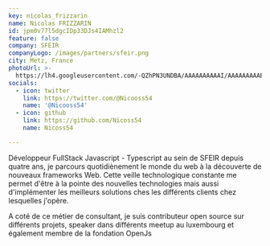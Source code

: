 ```yaml
---
key: nicolas_frizzarin
name: Nicolas FRIZZARIN
id: jpm0v77l5dgcIDp33DJs4IAMhzl2
feature: false
company: SFEIR
companyLogo: /images/partners/sfeir.png
city: Metz, France
photoUrl: >-
  https://lh4.googleusercontent.com/-QZhPN3UNDBA/AAAAAAAAAAI/AAAAAAAAAEs/Ki7Avw5jkKg/photo.jpg
socials:
  - icon: twitter
    link: https://twitter.com/@Nicooss54
    name: '@Nicooss54'
  - icon: github
    link: https://github.com/Nicoss54
    name: Nicoss54

---
```


Développeur FullStack Javascript - Typescript au sein de SFEIR depuis quatre ans, je parcours quotidiènement le monde du web à la découverte de nouveaux frameworks Web.
Cette veille technologique constante me permet d'être à la pointe des nouvelles technologies mais aussi d'implémenter les meilleurs solutions ches les différents clients chez lesquelles j'opère.

A coté de ce métier de consultant, je suis contributeur open source sur différents projets, speaker dans différents meetup au luxembourg et également membre de la fondation OpenJs
